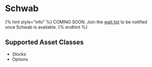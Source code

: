 # Schwab

{% hint style="info" %}
COMING SOON. Join the [wait list](https://traderspost.io/broker/schwab) to be notified once Schwab is available.
{% endhint %}

## Supported Asset Classes

* Stocks
* Options
